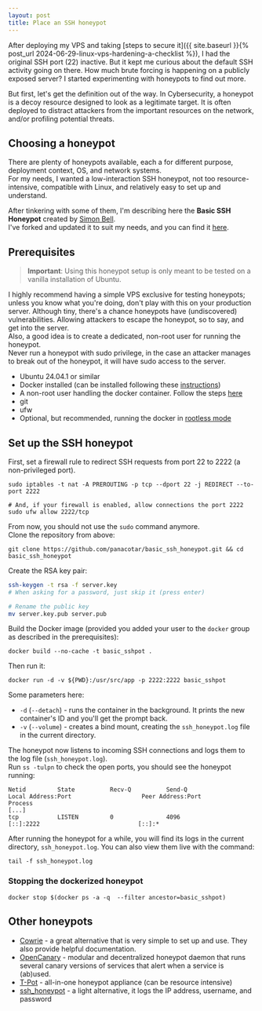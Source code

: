 ```yaml
---
layout: post
title: Place an SSH honeypot
---
```


After deploying my VPS and taking [steps to secure it]({{ site.baseurl }}{% post_url 2024-06-29-linux-vps-hardening-a-checklist %}), I had the original SSH port (22) inactive. But it kept me curious about the default SSH activity going on there. How much brute forcing is happening on a publicly exposed server? I started experimenting with honeypots to find out more.

But first, let's get the definition out of the way. In Cybersecurity, a honeypot is a decoy resource designed to look as a legitimate target. It is often deployed to distract attackers from the important resources on the network, and/or profiling potential threats.

## Choosing a honeypot
There are plenty of honeypots available, each a for different purpose, deployment context, OS, and network systems.   
For my needs, I wanted a low-interaction SSH honeypot, not too resource-intensive, compatible with Linux, and relatively easy to set up and understand. 

After tinkering with some of them, I'm describing here the **Basic SSH Honeypot** created by [Simon Bell](https://github.com/sjbell).    
I've forked and updated it to suit my needs, and you can find it [here](https://github.com/panacotar/basic_ssh_honeypot).

## Prerequisites
> **Important**: Using this honeypot setup is only meant to be tested on a vanilla installation of Ubuntu.

I highly recommend having a simple VPS exclusive for testing honeypots; unless you know what you're doing, don't play with this on your production server. Although tiny, there's a chance honeypots have (undiscovered) vulnerabilities. Allowing attackers to escape the honeypot, so to say, and get into the server.   
Also, a good idea is to create a dedicated, non-root user for running the honeypot.   
Never run a honeypot with sudo privilege, in the case an attacker manages to break out of the honeypot, it will have sudo access to the server.

- Ubuntu 24.04.1 or similar
- Docker installed (can be installed following these [instructions](https://docs.docker.com/engine/install/ubuntu/))
- A non-root user handling the docker container. Follow the steps [here](https://docs.docker.com/engine/install/linux-postinstall/#manage-docker-as-a-non-root-user)
- git
- ufw
- Optional, but recommended, running the docker in [rootless mode](https://docs.docker.com/engine/security/rootless/)

## Set up the SSH honeypot
First, set a firewall rule to redirect SSH requests from port 22 to 2222 (a non-privileged port).
```shell
sudo iptables -t nat -A PREROUTING -p tcp --dport 22 -j REDIRECT --to-port 2222

# And, if your firewall is enabled, allow connections the port 2222
sudo ufw allow 2222/tcp
```
From now, you should not use the `sudo` command anymore.   
Clone the repository from above: 
```
git clone https://github.com/panacotar/basic_ssh_honeypot.git && cd basic_ssh_honeypot
```

Create the RSA key pair:
```sh
ssh-keygen -t rsa -f server.key 
# When asking for a password, just skip it (press enter)

# Rename the public key
mv server.key.pub server.pub
```

Build the Docker image (provided you added your user to the `docker` group as described in the prerequisites):
```
docker build --no-cache -t basic_sshpot .
```
Then run it:
```
docker run -d -v ${PWD}:/usr/src/app -p 2222:2222 basic_sshpot
```
Some parameters here:
- `-d` (`--detach`) - runs the container in the background. It prints the new container's ID and you'll get the prompt back.
- `-v` (`--volume`) - creates a bind mount, creating the `ssh_honeypot.log` file in the current directory.

The honeypot now listens to incoming SSH connections and logs them to the log file (`ssh_honeypot.log`).   
Run `ss -tulpn` to check the open ports, you should see the honeypot running:
```
Netid         State          Recv-Q          Send-Q                   Local Address:Port                    Peer Address:Port         Process
[...]
tcp           LISTEN         0               4096                              [::]:2222                            [::]:*  
```

After running the honeypot for a while, you will find its logs in the current directory, `ssh_honeypot.log`. You can also view them live with the command:
```
tail -f ssh_honeypot.log
```

### Stopping the dockerized honeypot
```
docker stop $(docker ps -a -q  --filter ancestor=basic_sshpot)
```

## Other honeypots
- [Cowrie](https://github.com/cowrie/cowrie) - a great alternative that is very simple to set up and use. They also provide helpful documentation.
- [OpenCanary](https://github.com/thinkst/opencanary) - modular and decentralized honeypot daemon that runs several canary versions of services that alert when a service is (ab)used.
- [T-Pot](https://github.com/telekom-security/tpotce) - all-in-one honeypot appliance (can be resource intensive)
- [ssh_honeypot](https://github.com/droberson/ssh-honeypot) - a light alternative, it logs the IP address, username, and password